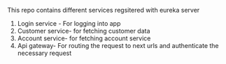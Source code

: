 This repo contains different services regsitered with eureka server
1. Login service - For logging into app
2. Customer service- for fetching customer data
3. Account service- for fetching account service
4. Api gateway- For routing the request to next urls and authenticate the necessary request